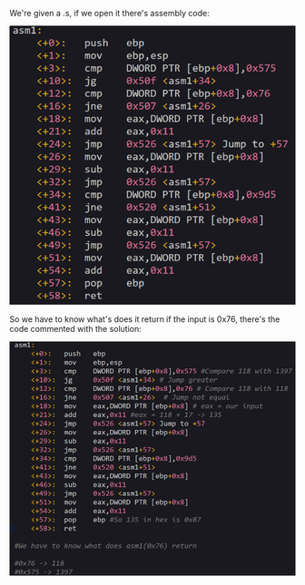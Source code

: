 We're given a .s, if we open it there's assembly code:

![image1](/images/picoctf2019-asm1/picoctf2019-asm11.png)

So we have to know what's does it return if the input is 0x76, there's the code commented with the solution:

![image2](/images/picoctf2019-asm1/picoctf2019-asm12.png)
